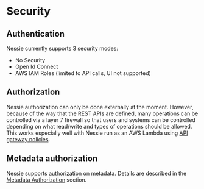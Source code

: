 # Security

## Authentication

Nessie currently supports 3 security modes:

* No Security
* Open Id Connect
* AWS IAM Roles (limited to API calls, UI not supported)

## Authorization

Nessie authorization can only be done externally at the moment. However, because of
the way that the REST APIs are defined, many operations can be controlled via a layer
7 firewall so that users and systems can be controlled depending on what read/write
and types of operations should be allowed. This works especially well with Nessie run
as an AWS Lambda using [API gateway policies](https://docs.aws.amazon.com/apigateway/latest/developerguide/api-gateway-iam-policy-examples.html).

## Metadata authorization

Nessie supports authorization on metadata. Details are described in the [Metadata Authorization](metadata_authorization.md) section.
